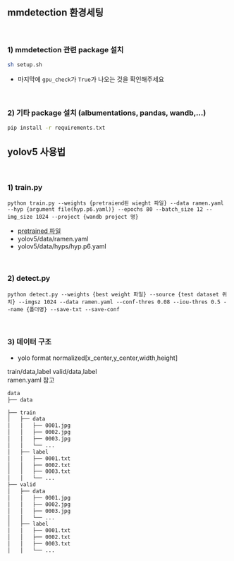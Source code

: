 ## mmdetection 환경세팅

<br>

### 1) mmdetection 관련 package 설치
```bash
sh setup.sh
```
- 마지막에 `gpu_check`가 `True`가 나오는 것을 확인해주세요

<br>

### 2) 기타 package 설치 (albumentations, pandas, wandb,...)
```bash
pip install -r requirements.txt
```

## yolov5 사용법

<br>

### 1) train.py
```
python train.py --weights {pretraiend된 wieght 파일} --data ramen.yaml --hyp {argument file(hyp.p6.yaml)} --epochs 80 --batch_size 12 --img_size 1024 --project {wandb project 명}
```
- [pretrained 파일](https://github.com/ultralytics/yolov5/releases/download/v6.1/yolov5x6.pt)
- yolov5/data/ramen.yaml
- yolov5/data/hyps/hyp.p6.yaml

<br>

### 2) detect.py

```
python detect.py --weights {best weight 파일} --source {test dataset 위치} --imgsz 1024 --data ramen.yaml --conf-thres 0.08 --iou-thres 0.5 --name {폴더명} --save-txt --save-conf
```
<br>

### 3) 데이터 구조

- yolo format normalized[x_center,y_center,width,height]  

train/data,label
valid/data,label
<br>
ramen.yaml 참고

```bash
data
├── data

├── train
│   ├── data
│   │   ├── 0001.jpg
│   │   ├── 0002.jpg
│   │   ├── 0003.jpg
│   │   └── ...
│   ├── label
│   │   ├── 0001.txt
│   │   ├── 0002.txt
│   │   ├── 0003.txt
│   │   └── ...
├── valid
│   ├── data
│   │   ├── 0001.jpg
│   │   ├── 0002.jpg
│   │   ├── 0003.jpg
│   │   └── ...
│   ├── label
│   │   ├── 0001.txt
│   │   ├── 0002.txt
│   │   ├── 0003.txt
│   │   └── ...

``` 

